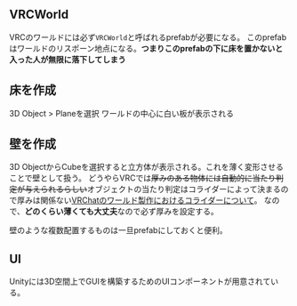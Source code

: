 ## VRCWorld

VRCのワールドには必ず`VRCWorld`と呼ばれるprefabが必要になる。
このprefabはワールドのリスポーン地点になる。**つまりこのprefabの下に床を置かないと入った人が無限に落下してしまう**

## 床を作成

3D Object > Planeを選択
ワールドの中心に白い板が表示される

## 壁を作成

3D ObjectからCubeを選択すると立方体が表示される。これを薄く変形させることで壁として扱う。
どうやらVRCでは~~厚みのある物体には自動的に当たり判定が与えられるらしい~~オブジェクトの当たり判定はコライダーによって決まるので厚みは関係ない[VRChatのワールド製作におけるコライダーについて](https://note.com/watahumi_mina/n/n70fc1fbd8e29)。
なので、**どのくらい薄くても大丈夫**なので必ず厚みを設定する。

壁のような複数配置するものは一旦prefabにしておくと便利。

## UI
Unityには3D空間上でGUIを構築するためのUIコンポーネントが用意されている。

